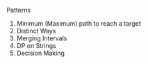 Patterns

1. Minimum (Maximum) path to reach a target
2. Distinct Ways
3. Merging Intervals
4. DP on Strings
5. Decision Making
